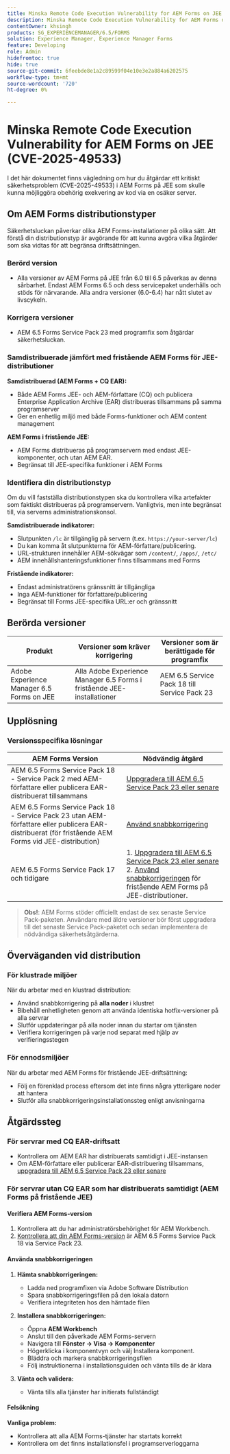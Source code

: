 ```yaml
---
title: Minska Remote Code Execution Vulnerability for AEM Forms on JEE (CVE-2025-49533)
description: Minska Remote Code Execution Vulnerability for AEM Forms on JEE (CVE-2025-49533)
contentOwner: khsingh
products: SG_EXPERIENCEMANAGER/6.5/FORMS
solution: Experience Manager, Experience Manager Forms
feature: Developing
role: Admin
hidefromtoc: true
hide: true
source-git-commit: 6feebde8e1a2c89599f04e10e3e2a884a6202575
workflow-type: tm+mt
source-wordcount: '720'
ht-degree: 0%

---
```



# Minska Remote Code Execution Vulnerability for AEM Forms on JEE (CVE-2025-49533)

I det här dokumentet finns vägledning om hur du åtgärdar ett kritiskt säkerhetsproblem (CVE-2025-49533) i AEM Forms på JEE som skulle kunna möjliggöra obehörig exekvering av kod via en osäker server.

## Om AEM Forms distributionstyper

Säkerhetsluckan påverkar olika AEM Forms-installationer på olika sätt. Att förstå din distributionstyp är avgörande för att kunna avgöra vilka åtgärder som ska vidtas för att begränsa driftsättningen.

### Berörd version

* Alla versioner av AEM Forms på JEE från 6.0 till 6.5 påverkas av denna sårbarhet. Endast AEM Forms 6.5 och dess servicepaket underhålls och stöds för närvarande. Alla andra versioner (6.0-6.4) har nått slutet av livscykeln.

### Korrigera versioner

* AEM 6.5 Forms Service Pack 23 med programfix som åtgärdar säkerhetsluckan.

### Samdistribuerade jämfört med fristående AEM Forms för JEE-distributioner

**Samdistribuerad (AEM Forms + CQ EAR):**

* Både AEM Forms JEE- och AEM-författare (CQ) och publicera Enterprise Application Archive (EAR) distribueras tillsammans på samma programserver
* Ger en enhetlig miljö med både Forms-funktioner och AEM content management

**AEM Forms i fristående JEE:**

* AEM Forms distribueras på programservern med endast JEE-komponenter, och utan AEM EAR.
* Begränsat till JEE-specifika funktioner i AEM Forms

### Identifiera din distributionstyp

Om du vill fastställa distributionstypen ska du kontrollera vilka artefakter som faktiskt distribueras på programservern. Vanligtvis, men inte begränsat till, via serverns administrationskonsol.

**Samdistribuerade indikatorer:**

* Slutpunkten `/lc` är tillgänglig på servern (t.ex. `https://your-server/lc`)
* Du kan komma åt slutpunkterna för AEM-författare/publicering.
* URL-strukturen innehåller AEM-sökvägar som `/content/`, `/apps/`, `/etc/`
* AEM innehållshanteringsfunktioner finns tillsammans med Forms

**Fristående indikatorer:**

* Endast administratörens gränssnitt är tillgängliga
* Inga AEM-funktioner för författare/publicering
* Begränsat till Forms JEE-specifika URL:er och gränssnitt


## Berörda versioner

| Produkt | Versioner som kräver korrigering | Versioner som är berättigade för programfix |
|---------|-----------------------------|-----------------------------|
| Adobe Experience Manager 6.5 Forms on JEE | Alla Adobe Experience Manager 6.5 Forms i fristående JEE-installationer | AEM 6.5 Service Pack 18 till Service Pack 23 |

## Upplösning

### Versionsspecifika lösningar

| AEM Forms Version | Nödvändig åtgärd |
|---|---|
| AEM 6.5 Forms Service Pack 18 - Service Pack 2 med AEM-författare eller publicera EAR-distribuerat tillsammans | [Uppgradera till AEM 6.5 Service Pack 23 eller senare](/help/release-notes/release-notes.md) |
| AEM 6.5 Forms Service Pack 18 - Service Pack 23 utan AEM-författare eller publicera EAR-distribuerat (för fristående AEM Forms vid JEE-distribution) | [Använd snabbkorrigering](#apply-the-hotfix) |
| AEM 6.5 Forms Service Pack 17 och tidigare | &#x200B;1. [Uppgradera till AEM 6.5 Service Pack 23 eller senare](/help/release-notes/release-notes.md) <br> 2. [Använd snabbkorrigeringen](#apply-the-hotfix) för fristående AEM Forms på JEE-distributioner. |

> **Obs!**: AEM Forms stöder officiellt endast de sex senaste Service Pack-paketen. Användare med äldre versioner bör först uppgradera till det senaste Service Pack-paketet och sedan implementera de nödvändiga säkerhetsåtgärderna.

## Överväganden vid distribution

### För klustrade miljöer

När du arbetar med en klustrad distribution:

* Använd snabbkorrigering på **alla noder** i klustret
* Bibehåll enhetligheten genom att använda identiska hotfix-versioner på alla servrar
* Slutför uppdateringar på alla noder innan du startar om tjänsten
* Verifiera korrigeringen på varje nod separat med hjälp av verifieringsstegen

### För ennodsmiljöer

När du arbetar med AEM Forms för fristående JEE-driftsättning:

* Följ en förenklad process eftersom det inte finns några ytterligare noder att hantera
* Slutför alla snabbkorrigeringsinstallationssteg enligt anvisningarna

<!-- ## Vulnerability Verification

Before implementing the fix, verify if your system is vulnerable by executing the following tests:

### Test Commands

#### 1. Test with Exploitable Payload
```bash
curl -o /dev/null -s -w "Total time: %{time_total}\n" https://${FORMS_HOST}/FormServer/GetDocumentServlet?serDoc=H4sIAAAAAAAAAK1WTWxbRRCetR3bsZI2P80fhf4HkpS%2Bl5C2aXFEyA9tXV5IUEw4%2BGCtnxfnlffX3X3E6YEDElKvCC4ckRAcKIdISFQckLhy5gRCQkLigAQcygGp4md2nxOnIWqSNpH8dndmd76Zb2dmc%2Bc3aBEc%2Bm7Qt6gRScc1FrkTcEeuvRqxiH3w%2FegX96feWU9CogAp4dxiFuTswAsppzLgEnotddJUJ83ZTXm%2BHgJAAg2fDXjNoCG1V5iB57zAF0aFUV8dEMYMzpqnfv7o9q%2Fi1MfXEpB4AOUmvA3EgmzIg5BxuSahK0Z1qV8zlyR3%2FBoiItrUDmh24LrMlk4837ApjAZuxWVND%2B7%2F%2BeHgXX99IgFQDyV0BJEMI7kY4zpMrKYwrCQCPY%2BWDBH5xhbAOkV%2FDMeXjPvUNerClbYhOa0bReaFLpVMFHBsfX3hG%2F%2FOZ%2BNJSBegvez4VebLVyKvwngBDpXxgC9cJgsor5cgV66sSWYHVSYkJEulmRKky7ZLBS67SltomFWyvAUtZZ96TFGWsqCzvD2CB2%2BsKY9vDP7Fv4hroJf%2FHuip1X6IuVC3ifJEaebOvb6%2F0tniTw1x%2BtK3%2F3z1Naqfg%2FEMjBEYXxOBYNyhrhnSNTegVRFjXaXVGpPizJKMKsVGkIvxjgykCLyIlJpIqYmUmjGlpqbU3KDU1JSaPPKl4zFzuiKQLFtuGMtAmsARHZwTmEvaB%2BeWumACHbFLy4wLTITXCnMEyHUC7bOYFZL6cpm6EWv5%2FMT799778Y8XCKQnHd%2BROEkODS8TSM3iBeQgCR1t0AbtBA5bjs%2FiSyvGCF1WYCMARRhcN4QpueIIAhesRyAlT6BVJ8MbAfcI8CFrrwTNLcznSzvu9tzmXtEgiPEmV6pKrlG%2F6jKeV3HnXqrbLNS1k4EBApf36sJGLJvnCWSrgR15mOsEzu0rFDy6EvuEVM48fmAEPtkfl7siVqVnzhXnp%2BuOKKBId8AD4T%2FrNMypHHoULwhkGtwRmD4A5nJLQcRtdsVR2d3WyF5D1RwuC77PuO5DDNPlGQLHd0l7At07JD6GPWm7jfrraHa44gpnqleMEHyyXMZCrK%2Bh68PLbfAsnMvBWTCwoJcktd%2Bcp2GjAJ9serC4it6NTYxdnLh8cfzC%2BbFRbFbHrIfp83ASsAPgrwV%2FT0AGsji2ql4IOUjhHHsBfg%2BhxMSR4Ngy8iUcXtdbOvGb1kITuvDbFm%2BAbuyVgPMe6MVdfThXpvq1mSn1vijtdhPntYkTsbJhArRXR7UeQ4Wn8IQye%2Bx%2FZgt6tYPZS9rsSKzc0exxBE3o2Uk4hfBZGN4MWq2Vrv1TSBKrs%2Fv2u3fBXNebR3UgROlPa8wzMIhjTtP0NAxBa6TeqA7c%2B93mC3I0AwkCp3drlleCQL8YW3JjoXID3%2FjHfwFu%2FuL8Puld7T%2FoF2Bw1xcAg9pffQ3spb6SaPahWUz2nsWT27L4iNb36G%2BvTrjYXD%2BCtOJ%2FTymsKB6uEqirm26v%2FwfLba%2FhawoAAA%3D%3D
```

#### 2. Test with Non-Exploitable Payload
```bash
curl -o /dev/null -s -w "Total time: %{time_total}\n" https://${FORMS_HOST}/FormServer/GetDocumentServlet?serDoc=1234
```

**Note**: Replace `${FORMS_HOST}` with your actual Forms server hostname and port.

### Vulnerability Confirmation
* **Vulnerable System**: Response time ≥ 5 seconds for exploitable payload
* **Secure System**: Response time ~600ms for both payloads
* **Indicator**: Significant difference in response times confirms the vulnerability -->

## Åtgärdssteg

### För servrar med CQ EAR-driftsatt

* Kontrollera om AEM EAR har distribuerats samtidigt i JEE-instansen
* Om AEM-författare eller publicerar EAR-distribuering tillsammans, [uppgradera till AEM 6.5 Service Pack 23 eller senare](/help/release-notes/release-notes.md)

### För servrar utan CQ EAR som har distribuerats samtidigt (AEM Forms på fristående JEE)

#### Verifiera AEM Forms-version

1. Kontrollera att du har administratörsbehörighet för AEM Workbench.
1. [Kontrollera att din AEM Forms-version](https://experienceleaguecommunities.adobe.com/t5/adobe-experience-manager/how-find-the-aem-forms-version-using-the-aem-admin-or-system/m-p/603733) är AEM 6.5 Forms Service Pack 18 via Service Pack 23.

#### Använda snabbkorrigeringen

1. **Hämta snabbkorrigeringen:**
   * Ladda ned programfixen via Adobe Software Distribution
   * Spara snabbkorrigeringsfilen på den lokala datorn
   * Verifiera integriteten hos den hämtade filen

2. **Installera snabbkorrigeringen:**
   * Öppna **AEM Workbench**
   * Anslut till den påverkade AEM Forms-servern
   * Navigera till **Fönster → Visa → Komponenter**
   * Högerklicka i komponentvyn och välj Installera komponent.
   * Bläddra och markera snabbkorrigeringsfilen
   * Följ instruktionerna i installationsguiden och vänta tills de är klara

3. **Vänta och validera:**
   * Vänta tills alla tjänster har initierats fullständigt

#### Felsökning

**Vanliga problem:**

* Kontrollera att alla AEM Forms-tjänster har startats korrekt
* Kontrollera om det finns installationsfel i programserverloggarna

